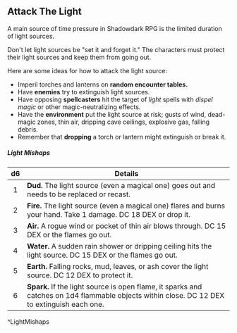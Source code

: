 ## Attack The Light
A main source of time pressure in Shadowdark RPG is the limited duration of light sources.

Don't let light sources be "set it and forget it." The characters must protect their light sources and keep them from going out.

Here are some ideas for how to attack the light source:

- Imperil torches and lanterns on **random encounter tables.**
- Have **enemies** try to extinguish light sources.
- Have opposing **spellcasters** hit the target of _light_ spells with _dispel magic_ or other magic-neutralizing effects.
- Have the **environment** put the light source at risk; gusts of wind, dead-magic zones, thin air, dripping cave ceilings, explosive gas, falling debris.
- Remember that **dropping** a torch or lantern might extinguish or break it.

##### Light Mishaps
| d6  | Details                                                                                                                                      |
|:---:| -------------------------------------------------------------------------------------------------------------------------------------------- |
|  1  | **Dud.** The light source (even a magical one) goes out and needs to be replaced or recast.                                                  |
|  2  | **Fire.** The light source (even a magical one) flares and burns your hand. Take 1 damage. DC 18 DEX or drop it.                             |
|  3  | **Air.** A rogue wind or pocket of thin air blows through. DC 15 DEX or the flames go out.                                                   |
|  4  | **Water.** A sudden rain shower or dripping ceiling hits the light source. DC 15 DEX or the flames go out.                                   |
|  5  | **Earth.** Falling rocks, mud, leaves, or ash cover the light source. DC 12 DEX to protect it.                                               |
|  6  | **Spark.** If the light source is open flame, it sparks and catches on 1d4 flammable objects within close. DC 12 DEX to extinguish each one. |
^LightMishaps
